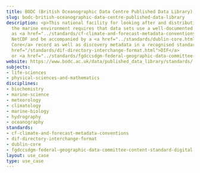 ```yaml
---
title: BODC (British Oceanographic Data Centre Published Data Library)
slug: bodc-british-oceanographic-data-centre-published-data-library
description: <p>This national facility for looking after and distributing data concerning
  the marine environment requires that data sets use a well-documented format such
  as <a href="../standards/cf-climate-and-forecast-metadata-conventions.html">CF</a>-compliant
  NetCDF and be accompanied by a <a href="../standards/dublin-core.html">Dublin
  Core</a> record as well as discovery metadata in a recognised standard such as <a
  href="/standards/dif-directory-interchange-format.html">DIF</a>
  or <a href="../standards/fgdccsdgm-federal-geographic-data-committee-content-standard-digital-ge.html">FGDC/CDGM</a>.</p>
website: https://www.bodc.ac.uk/data/published_data_library/standards/
subjects:
- life-sciences
- physical-sciences-and-mathematics
disciplines:
- biochemistry
- marine-science
- meteorology
- climatology
- marine-biology
- hydrography
- oceanography
standards:
- cf-climate-and-forecast-metadata-conventions
- dif-directory-interchange-format
- dublin-core
- fgdccsdgm-federal-geographic-data-committee-content-standard-digital-ge
layout: use_case
type: use_case
---
```


